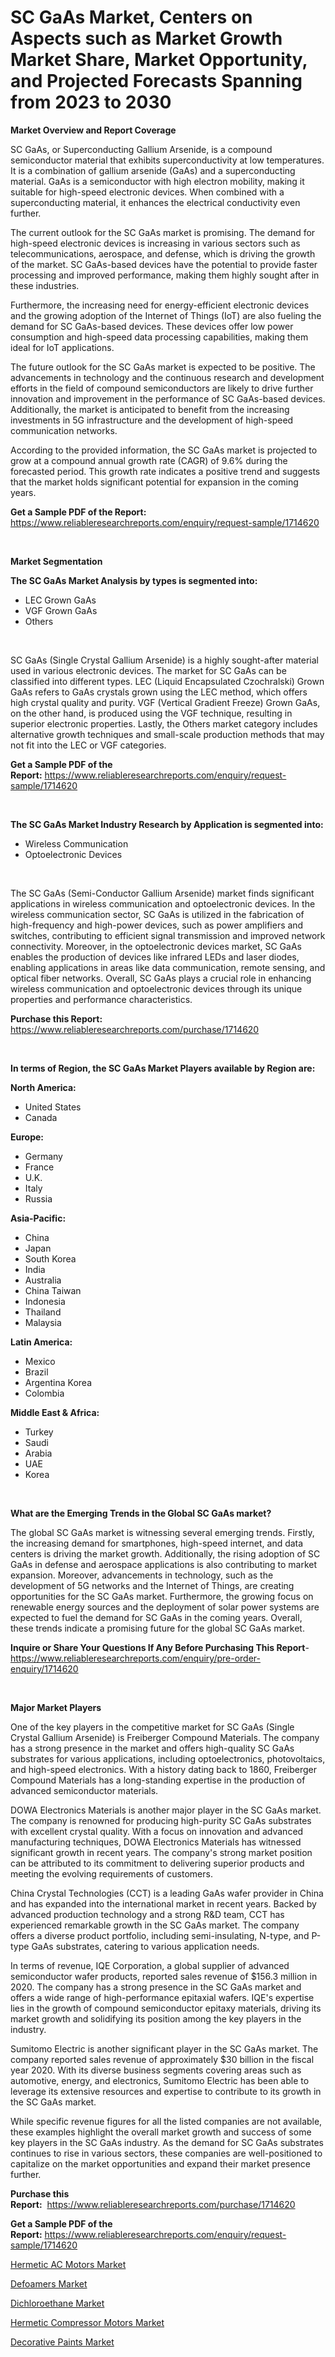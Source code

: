 <p><h1>SC GaAs Market, Centers on Aspects such as Market Growth Market Share, Market Opportunity, and Projected Forecasts Spanning from 2023 to 2030</h1></p><p><strong>Market Overview and Report Coverage</strong></p>
<p><p>SC GaAs, or Superconducting Gallium Arsenide, is a compound semiconductor material that exhibits superconductivity at low temperatures. It is a combination of gallium arsenide (GaAs) and a superconducting material. GaAs is a semiconductor with high electron mobility, making it suitable for high-speed electronic devices. When combined with a superconducting material, it enhances the electrical conductivity even further.</p><p>The current outlook for the SC GaAs market is promising. The demand for high-speed electronic devices is increasing in various sectors such as telecommunications, aerospace, and defense, which is driving the growth of the market. SC GaAs-based devices have the potential to provide faster processing and improved performance, making them highly sought after in these industries.</p><p>Furthermore, the increasing need for energy-efficient electronic devices and the growing adoption of the Internet of Things (IoT) are also fueling the demand for SC GaAs-based devices. These devices offer low power consumption and high-speed data processing capabilities, making them ideal for IoT applications.</p><p>The future outlook for the SC GaAs market is expected to be positive. The advancements in technology and the continuous research and development efforts in the field of compound semiconductors are likely to drive further innovation and improvement in the performance of SC GaAs-based devices. Additionally, the market is anticipated to benefit from the increasing investments in 5G infrastructure and the development of high-speed communication networks.</p><p>According to the provided information, the SC GaAs market is projected to grow at a compound annual growth rate (CAGR) of 9.6% during the forecasted period. This growth rate indicates a positive trend and suggests that the market holds significant potential for expansion in the coming years.</p></p>
<p><strong>Get a Sample PDF of the Report:</strong> <a href="https://www.reliableresearchreports.com/enquiry/request-sample/1714620">https://www.reliableresearchreports.com/enquiry/request-sample/1714620</a></p>
<p>&nbsp;</p>
<p><strong>Market Segmentation</strong></p>
<p><strong>The SC GaAs Market Analysis by types is segmented into:</strong></p>
<p><ul><li>LEC Grown GaAs</li><li>VGF Grown GaAs</li><li>Others</li></ul></p>
<p>&nbsp;</p>
<p><p>SC GaAs (Single Crystal Gallium Arsenide) is a highly sought-after material used in various electronic devices. The market for SC GaAs can be classified into different types. LEC (Liquid Encapsulated Czochralski) Grown GaAs refers to GaAs crystals grown using the LEC method, which offers high crystal quality and purity. VGF (Vertical Gradient Freeze) Grown GaAs, on the other hand, is produced using the VGF technique, resulting in superior electronic properties. Lastly, the Others market category includes alternative growth techniques and small-scale production methods that may not fit into the LEC or VGF categories.</p></p>
<p><strong>Get a Sample PDF of the Report:</strong>&nbsp;<a href="https://www.reliableresearchreports.com/enquiry/request-sample/1714620">https://www.reliableresearchreports.com/enquiry/request-sample/1714620</a></p>
<p>&nbsp;</p>
<p><strong>The SC GaAs Market Industry Research by Application is segmented into:</strong></p>
<p><ul><li>Wireless Communication</li><li>Optoelectronic Devices</li></ul></p>
<p>&nbsp;</p>
<p><p>The SC GaAs (Semi-Conductor Gallium Arsenide) market finds significant applications in wireless communication and optoelectronic devices. In the wireless communication sector, SC GaAs is utilized in the fabrication of high-frequency and high-power devices, such as power amplifiers and switches, contributing to efficient signal transmission and improved network connectivity. Moreover, in the optoelectronic devices market, SC GaAs enables the production of devices like infrared LEDs and laser diodes, enabling applications in areas like data communication, remote sensing, and optical fiber networks. Overall, SC GaAs plays a crucial role in enhancing wireless communication and optoelectronic devices through its unique properties and performance characteristics.</p></p>
<p><strong>Purchase this Report:</strong>&nbsp; <a href="https://www.reliableresearchreports.com/purchase/1714620">https://www.reliableresearchreports.com/purchase/1714620</a></p>
<p>&nbsp;</p>
<p><strong>In terms of Region, the SC GaAs Market Players available by Region are:</strong></p>
<p>
    <p> <strong> North America: </strong>
        <ul>
            <li>United States</li>
            <li>Canada</li>
        </ul>
        </p> 
    <p> <strong> Europe: </strong>
        <ul>
            <li>Germany</li>
            <li>France</li>
            <li>U.K.</li>
            <li>Italy</li>
            <li>Russia</li>
        </ul>
        </p> 
    <p> <strong> Asia-Pacific: </strong>
        <ul>
            <li>China</li>
            <li>Japan</li>
            <li>South Korea</li>
            <li>India</li>
            <li>Australia</li>
            <li>China Taiwan</li>
            <li>Indonesia</li>
            <li>Thailand</li>
            <li>Malaysia</li>
        </ul>
        </p> 
    <p> <strong> Latin America: </strong>
        <ul>
            <li>Mexico</li>
            <li>Brazil</li>
            <li>Argentina Korea</li>
            <li>Colombia</li>
        </ul>
        </p> 
    <p> <strong> Middle East & Africa: </strong>
        <ul>
            <li>Turkey</li>
            <li>Saudi</li>
            <li>Arabia</li>
            <li>UAE</li>
            <li>Korea</li>
        </ul>
    </p>
    </p>
<p>&nbsp;</p>
<p><strong>What are the Emerging Trends in the Global SC GaAs market?</strong></p>
<p><p>The global SC GaAs market is witnessing several emerging trends. Firstly, the increasing demand for smartphones, high-speed internet, and data centers is driving the market growth. Additionally, the rising adoption of SC GaAs in defense and aerospace applications is also contributing to market expansion. Moreover, advancements in technology, such as the development of 5G networks and the Internet of Things, are creating opportunities for the SC GaAs market. Furthermore, the growing focus on renewable energy sources and the deployment of solar power systems are expected to fuel the demand for SC GaAs in the coming years. Overall, these trends indicate a promising future for the global SC GaAs market.</p></p>
<p><strong>Inquire or Share Your Questions If Any Before Purchasing This Report</strong>- <a href="https://www.reliableresearchreports.com/enquiry/pre-order-enquiry/1714620">https://www.reliableresearchreports.com/enquiry/pre-order-enquiry/1714620</a></p>
<p>&nbsp;</p>
<p><strong>Major Market Players</strong></p>
<p><p>One of the key players in the competitive market for SC GaAs (Single Crystal Gallium Arsenide) is Freiberger Compound Materials. The company has a strong presence in the market and offers high-quality SC GaAs substrates for various applications, including optoelectronics, photovoltaics, and high-speed electronics. With a history dating back to 1860, Freiberger Compound Materials has a long-standing expertise in the production of advanced semiconductor materials.</p><p>DOWA Electronics Materials is another major player in the SC GaAs market. The company is renowned for producing high-purity SC GaAs substrates with excellent crystal quality. With a focus on innovation and advanced manufacturing techniques, DOWA Electronics Materials has witnessed significant growth in recent years. The company's strong market position can be attributed to its commitment to delivering superior products and meeting the evolving requirements of customers.</p><p>China Crystal Technologies (CCT) is a leading GaAs wafer provider in China and has expanded into the international market in recent years. Backed by advanced production technology and a strong R&D team, CCT has experienced remarkable growth in the SC GaAs market. The company offers a diverse product portfolio, including semi-insulating, N-type, and P-type GaAs substrates, catering to various application needs.</p><p>In terms of revenue, IQE Corporation, a global supplier of advanced semiconductor wafer products, reported sales revenue of $156.3 million in 2020. The company has a strong presence in the SC GaAs market and offers a wide range of high-performance epitaxial wafers. IQE's expertise lies in the growth of compound semiconductor epitaxy materials, driving its market growth and solidifying its position among the key players in the industry.</p><p>Sumitomo Electric is another significant player in the SC GaAs market. The company reported sales revenue of approximately $30 billion in the fiscal year 2020. With its diverse business segments covering areas such as automotive, energy, and electronics, Sumitomo Electric has been able to leverage its extensive resources and expertise to contribute to its growth in the SC GaAs market.</p><p>While specific revenue figures for all the listed companies are not available, these examples highlight the overall market growth and success of some key players in the SC GaAs industry. As the demand for SC GaAs substrates continues to rise in various sectors, these companies are well-positioned to capitalize on the market opportunities and expand their market presence further.</p></p>
<p><strong>Purchase this Report:</strong>&nbsp;&nbsp;<a href="https://www.reliableresearchreports.com/purchase/1714620">https://www.reliableresearchreports.com/purchase/1714620</a></p>
<p></p>
<p><strong>Get a Sample PDF of the Report:</strong>&nbsp;<a href="https://www.reliableresearchreports.com/enquiry/request-sample/1714620">https://www.reliableresearchreports.com/enquiry/request-sample/1714620</a></p>
<p><p><a href="https://medium.com/@elzaziemann1943/hermetic-ac-motors-market-analysis-its-cagr-market-segmentation-and-global-industry-overview-5b51dc6298ca">Hermetic AC Motors Market</a></p><p><a href="https://www.linkedin.com/pulse/defoamers-market-size-share-amp-trends-analysis-report-application-pduxc/">Defoamers Market</a></p><p><a href="https://www.linkedin.com/pulse/dichloroethane-market-size-share-global-analysis-report-r41ic/">Dichloroethane Market</a></p><p><a href="https://medium.com/@vallieemard78/hermetic-compressor-motors-market-trends-forecast-and-competitive-analysis-to-2030-1c8e0dd98a01">Hermetic Compressor Motors Market</a></p><p><a href="https://www.linkedin.com/pulse/decorative-paints-market-challenges-opportunities-growth-drivers-p5g7c/">Decorative Paints Market</a></p></p>